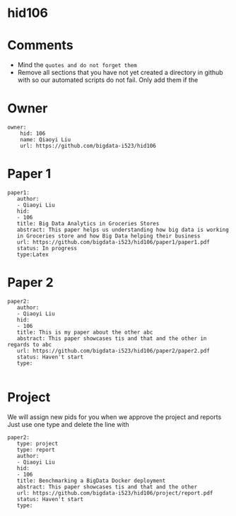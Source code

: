 # hid106

# Comments

* Mind the ```quotes and do not forget them```
* Remove all sections that you have not yet created a directory in github with so our automated scripts do not fail. Only add them if the 

# Owner

```
owner:
    hid: 106
    name: Qiaoyi Liu
    url: https://github.com/bigdata-i523/hid106
```

# Paper 1

```
paper1:
   author: 
   - Qiaoyi Liu
   hid:
   - 106
   title: Big Data Analytics in Groceries Stores
   abstract: This paper helps us understanding how big data is working 
   in Groceries store and how Big Data helping their business
   url: https://github.com/bigdata-i523/hid106/paper1/paper1.pdf
   status: In progress
   type:Latex
```
   
# Paper 2

```
paper2:
   author: 
   - Qiaoyi Liu
   hid:
   - 106
   title: This is my paper about the other abc
   abstract: This paper showcases tis and that and the other in regards to abc
   url: https://github.com/bigdata-i523/hid106/paper2/paper2.pdf   
   status: Haven't start
   type:
  
```

# Project 

We will assign new pids for you when we approve the project and reports   
Just use one type and delete the line with 

```
paper2:
   type: project
   type: report
   author: 
   - Qiaoyi Liu
   hid:
   - 106
   title: Benchmarking a BigData Docker deployment
   abstract: This paper showcases tis and that and the other 
   url: https://github.com/bigdata-i523/hid106/project/report.pdf
   status: Haven't start
   type:
```
   
